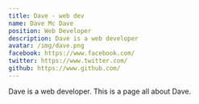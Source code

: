 ```yaml
---
title: Dave - web dev
name: Dave Mc Dave
position: Web Developer
description: Dave is a web developer
avatar: /img/dave.png
facebook: https://www.facebook.com/
twitter: https://www.twitter.com/
github: https://www.github.com/
---
```

Dave is a web developer. This is a page all about Dave.